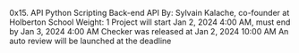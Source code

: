 0x15. API
Python
Scripting
Back-end
API
 By: Sylvain Kalache, co-founder at Holberton School
 Weight: 1
 Project will start Jan 2, 2024 4:00 AM, must end by Jan 3, 2024 4:00 AM
 Checker was released at Jan 2, 2024 10:00 AM
 An auto review will be launched at the deadline
